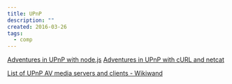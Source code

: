 ```yaml
---
title: UPnP
description: ""
created: 2016-03-26
tags:
  - comp
---
```


[Adventures in UPnP with node.js](https://coolaj86.com/articles/adventures-in-upnp-with-node-js/)
[Adventures in UPnP with cURL and netcat](https://coolaj86.com/articles/adventures-in-upnp-with-curl-and-netcat/)

[List of UPnP AV media servers and clients - Wikiwand](https://www.wikiwand.com/en/List_of_UPnP_AV_media_servers_and_clients)

